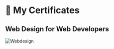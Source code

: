 # 🚀 My Certificates

## Web Design for Web Developers

![Webdesign](https://udemy-certificate.s3.amazonaws.com/image/UC-663d7149-a416-4d88-9113-d5c916b5dc06.jpg?v=1691643259000)

